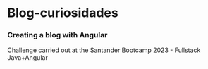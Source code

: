 # Blog-curiosidades

### Creating a blog with Angular

Challenge carried out at the Santander Bootcamp 2023 - Fullstack Java+Angular
